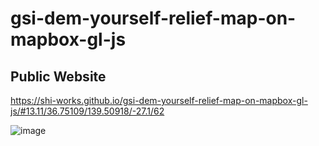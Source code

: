# gsi-dem-yourself-relief-map-on-mapbox-gl-js
## Public Website
https://shi-works.github.io/gsi-dem-yourself-relief-map-on-mapbox-gl-js/#13.11/36.75109/139.50918/-27.1/62

![image](https://github.com/shi-works/gsi-dem-yourself-relief-map-on-mapbox-gl-js/assets/71203808/e690e6d0-985a-44d6-85ce-94c4cc1a4cd7)

